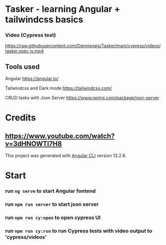 # Tasker - learning Angular + tailwindcss basics

### Video (Cypress test)
https://raw.githubusercontent.com/Dennienajs/Tasker/main/cypress/videos/tasker.spec.js.mp4

## Tools used

Angular https://angular.io/

Tailwindcss and Dark mode https://tailwindcss.com/

CRUD tasks with Json Server https://www.npmjs.com/package/json-server

# Credits

## https://www.youtube.com/watch?v=3dHNOWTI7H8

This project was generated with [Angular CLI](https://github.com/angular/angular-cli) version 13.2.6.

# Start

### run `ng serve` to start Angular fontend

### run `npm run server` to start json server

### run `npm run cy:open` to open cypress UI

### run `npm run cy:run` to run Cypress tests with video output to 'cypress/videos'
